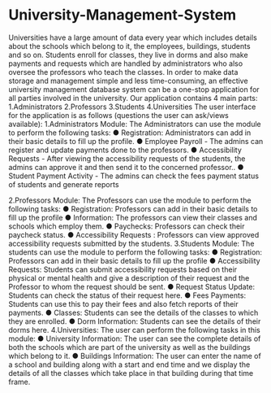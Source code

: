 # University-Management-System

Universities have a large amount of data every year which includes details about the schools which belong to it, the employees, buildings, students and so on. Students enroll for classes, they live in dorms and also make payments and requests which are handled by administrators who also oversee the professors who teach the classes. In order to make data storage and management simple and less time-consuming, an effective university management database system can be a one-stop application for all parties involved in the university.
Our application contains 4 main parts: 1.Administrators
2.Professors
3.Students
4.Universities
The user interface for the application is as follows (questions the user can ask/views available): 1.Administrators Module:
The Administrators can use the module to perform the following tasks:
● Registration: Administrators can add in their basic details to fill up the profile.
● Employee Payroll - The admins can register and update payments done to the professors.
● Accessibility Requests - After viewing the accessibility requests of the students, the
admins can approve it and then send it to the concerned professor..
● Student Payment Activity - The admins can check the fees payment status of students and
generate reports
   
2.Professors Module:
The Professors can use the module to perform the following tasks:
● Registration: Professors can add in their basic details to fill up the profile
● Information: The professors can view their classes and schools which employ them.
● Paychecks: Professors can check their paycheck status.
● Accessibility Requests : Professors can view approved accessibility requests submitted
by the students. 3.Students Module:
The students can use the module to perform the following tasks:
● Registration: Professors can add in their basic details to fill up the profile
● Accessibility Requests: Students can submit accessibility requests based on their physical
or mental health and give a description of their request and the Professor to whom the
request should be sent.
● Request Status Update: Students can check the status of their request here.
● Fees Payments: Students can use this to pay their fees and also fetch reports of their
payments.
● Classes: Students can see the details of the classes to which they are enrolled.
● Dorm Information: Students can see the details of their dorms here.
4.Universities:
The user can perform the following tasks in this module:
● University Information: The user can see the complete details of both the schools which
are part of the university as well as the buildings which belong to it.
● Buildings Information: The user can enter the name of a school and building along with a
start and end time and we display the details of all the classes which take place in that building during that time frame.
